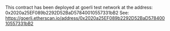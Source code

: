 This contract has been deployed at goerli test network at the address:
0x2020a25EF089b2292D52BaD57840010557331bB2
See:
https://goerli.etherscan.io/address/0x2020a25EF089b2292D52BaD57840010557331bB2
```
